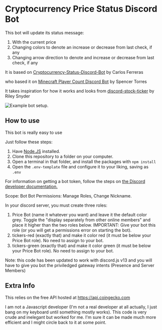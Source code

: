 # Cryptocurrency Price Status Discord Bot

This bot will update its status message:
1. With the current price
2. Changing colors to denote an increase or decrease from last check, if any
3. Changing arrow direction to denote and increase or decrease from last check, if any

It is based on [Cryptocurrency-Status-Discord-Bot](https://github.com/cferreras-zz/Cryptocurrency-Status-Discord-Bot) by Carlos Ferreras

who based it on [Minecraft Player Count Discord Bot](https://github.com/SpencerTorres/Minecraft-Player-Count-Discord-Bot) by Spencer Torres

It takes inspiration for how it works and looks from [discord-stock-ticker](https://github.com/rssnyder/discord-stock-ticker) by Riley Snyder

![Example bot setup.](https://images2.imgbox.com/79/b2/iVPxlKO4_o.jpg)

## How to use

This bot is really easy to use

Just follow these steps:
1. Have [Node.JS](https://nodejs.org) installed.
2. Clone this repository to a folder on your computer.
3. Open a terminal in that folder, and install the packages with `npm install`
4. Open the `.env-template` file and configure it to your liking, saving as `.env`

For information on getting a bot token, follow the steps on [the Discord developer documentation.](https://discordapp.com/developers/docs/intro)

Scope: Bot
Bot Permissions: Manage Roles, Change Nickname.

In your discord server, you must create three roles:
1. Price Bot (name it whatever you want) and leave it the default color grey.  Toggle the "display separately from other online members" and place it higher than the two roles below.  IMPORTANT: Give your bot this role (or you will get a permissions error on starting the bot).
2. tickers-red (exactly that) and make it color red (it must be below your Price Bot role).  No need to assign to your bot.
3. tickers-green (exactly that) and make it color green (it must be below your Price Bot role).  No need to assign to your bot.

Note: this code has been updated to work with discord.js v13 and you will have to give you bot the priviledged gateway intents (Presence and Server Members)

## Extra Info

This relies on the free API hosted at https://api.coingecko.com

I am not a Javascript developer (I'm not a real developer at all actually, I just bang on my keyboard until something mostly works).  This code is very
crude and inelegant but worked for me.  I'm sure it can be made much more efficient and I might circle back to it at some point.
